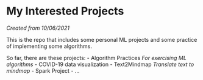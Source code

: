 # My Interested Projects
*Created from 10/06/2021*

This is the repo that includes some personal ML projects and some practice of implementing some algorithms.

So far, there are these projects:
    - Algorithm Practices *For exercising ML algorithms*
    - COVID-19 data visualization
    - Text2Mindmap *Translate text to mindmap*
    - Spark Project
    - ...